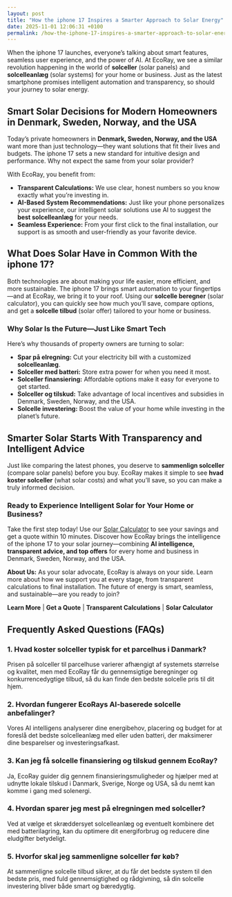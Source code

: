 ```yaml
---
layout: post
title: "How the iphone 17 Inspires a Smarter Approach to Solar Energy"
date: 2025-11-01 12:06:31 +0100
permalink: /how-the-iphone-17-inspires-a-smarter-approach-to-solar-energy/
---
```

When the iphone 17 launches, everyone’s talking about smart features, seamless user experience, and the power of AI. At EcoRay, we see a similar revolution happening in the world of **solceller** (solar panels) and **solcelleanlæg** (solar systems) for your home or business. Just as the latest smartphone promises intelligent automation and transparency, so should your journey to solar energy.

## Smart Solar Decisions for Modern Homeowners in Denmark, Sweden, Norway, and the USA

Today’s private homeowners in **Denmark, Sweden, Norway, and the USA** want more than just technology—they want solutions that fit their lives and budgets. The iphone 17 sets a new standard for intuitive design and performance. Why not expect the same from your solar provider?

With EcoRay, you benefit from:

- **Transparent Calculations:** We use clear, honest numbers so you know exactly what you’re investing in.
- **AI-Based System Recommendations:** Just like your phone personalizes your experience, our intelligent solar solutions use AI to suggest the **best solcelleanlæg** for your needs.
- **Seamless Experience:** From your first click to the final installation, our support is as smooth and user-friendly as your favorite device.

## What Does Solar Have in Common With the iphone 17?

Both technologies are about making your life easier, more efficient, and more sustainable. The iphone 17 brings smart automation to your fingertips—and at EcoRay, we bring it to your roof. Using our **solcelle beregner** (solar calculator), you can quickly see how much you’ll save, compare options, and get a **solcelle tilbud** (solar offer) tailored to your home or business.

### Why Solar Is the Future—Just Like Smart Tech

Here’s why thousands of property owners are turning to solar:

- **Spar på elregning:** Cut your electricity bill with a customized **solcelleanlæg**.
- **Solceller med batteri:** Store extra power for when you need it most.
- **Solceller finansiering:** Affordable options make it easy for everyone to get started.
- **Solceller og tilskud:** Take advantage of local incentives and subsidies in Denmark, Sweden, Norway, and the USA.
- **Solcelle investering:** Boost the value of your home while investing in the planet’s future.

## Smarter Solar Starts With Transparency and Intelligent Advice

Just like comparing the latest phones, you deserve to **sammenlign solceller** (compare solar panels) before you buy. EcoRay makes it simple to see **hvad koster solceller** (what solar costs) and what you’ll save, so you can make a truly informed decision.

### Ready to Experience Intelligent Solar for Your Home or Business?

Take the first step today! Use our [Solar Calculator](https://ecoray.dk/en/calculator) to see your savings and get a quote within 10 minutes. Discover how EcoRay brings the intelligence of the iphone 17 to your solar journey—combining **AI intelligence, transparent advice, and top offers** for every home and business in Denmark, Sweden, Norway, and the USA.

**About Us:** As your solar advocate, EcoRay is always on your side. Learn more about how we support you at every stage, from transparent calculations to final installation. The future of energy is smart, seamless, and sustainable—are you ready to join?

**Learn More** | **Get a Quote** | **Transparent Calculations** | **Solar Calculator**

## Frequently Asked Questions (FAQs)

### 1. Hvad koster solceller typisk for et parcelhus i Danmark?

Prisen på solceller til parcelhuse varierer afhængigt af systemets størrelse og kvalitet, men med EcoRay får du gennemsigtige beregninger og konkurrencedygtige tilbud, så du kan finde den bedste solcelle pris til dit hjem.

### 2. Hvordan fungerer EcoRays AI-baserede solcelle anbefalinger?

Vores AI intelligens analyserer dine energibehov, placering og budget for at foreslå det bedste solcelleanlæg med eller uden batteri, der maksimerer dine besparelser og investeringsafkast.

### 3. Kan jeg få solcelle finansiering og tilskud gennem EcoRay?

Ja, EcoRay guider dig gennem finansieringsmuligheder og hjælper med at udnytte lokale tilskud i Danmark, Sverige, Norge og USA, så du nemt kan komme i gang med solenergi.

### 4. Hvordan sparer jeg mest på elregningen med solceller?

Ved at vælge et skræddersyet solcelleanlæg og eventuelt kombinere det med batterilagring, kan du optimere dit energiforbrug og reducere dine eludgifter betydeligt.

### 5. Hvorfor skal jeg sammenligne solceller før køb?

At sammenligne solcelle tilbud sikrer, at du får det bedste system til den bedste pris, med fuld gennemsigtighed og rådgivning, så din solcelle investering bliver både smart og bæredygtig.

<script type="application/ld+json">
{
  "@context": "https://schema.org",
  "@type": "BlogPosting",
  "headline": "How the iphone 17 Inspires a Smarter Approach to Solar Energy",
  "description": "Explore how EcoRay uses AI intelligence and transparent calculations to revolutionize solar energy with smart solcelleanlæg for homeowners and businesses in Denmark, Sweden, Norway, and the USA.",
  "author": {
    "@type": "Person",
    "name": "EcoRay"
  },
  "publisher": {
    "@type": "Person",
    "name": "EcoRay"
  },
  "mainEntityOfPage": {
    "@type": "WebPage",
    "@id": "https://ecoray.dk/en/blog/how-the-iphone-17-inspires-a-smarter-approach-to-solar-energy"
  },
  "datePublished": "2024-06-01",
  "dateModified": "2024-06-01",
  "keywords": "solceller, solcelleanlæg, solceller til hus, solcelle pris, køb solceller, bedste solcelleanlæg, solcelle beregner, solceller med batteri, solceller finansiering, hvad koster solceller, solcelle tilbud, solceller og tilskud, solcelle investering, solceller parcelhus, spar på elregning, solcelle rådgivning, sammenlign solceller, solceller 2025, solceller Danmark, solceller gennemsigtighed, B2C, lead generation, solar, automation, AI Intelligence, AI, intelligent solar",
  "inLanguage": "en",
  "url": "https://ecoray.dk/en/blog/how-the-iphone-17-inspires-a-smarter-approach-to-solar-energy"
}
</script>

<script type="application/ld+json">
{
  "@context": "https://schema.org",
  "@type": "FAQPage",
  "mainEntity": [
    {
      "@type": "Question",
      "name": "Hvad koster solceller typisk for et parcelhus i Danmark?",
      "acceptedAnswer": {
        "@type": "Answer",
        "text": "Prisen på solceller til parcelhuse varierer afhængigt af systemets størrelse og kvalitet, men med EcoRay får du gennemsigtige beregninger og konkurrencedygtige tilbud, så du kan finde den bedste solcelle pris til dit hjem."
      }
    },
    {
      "@type": "Question",
      "name": "Hvordan fungerer EcoRays AI-baserede solcelle anbefalinger?",
      "acceptedAnswer": {
        "@type": "Answer",
        "text": "Vores AI intelligens analyserer dine energibehov, placering og budget for at foreslå det bedste solcelleanlæg med eller uden batteri, der maksimerer dine besparelser og investeringsafkast."
      }
    },
    {
      "@type": "Question",
      "name": "Kan jeg få solcelle finansiering og tilskud gennem EcoRay?",
      "acceptedAnswer": {
        "@type": "Answer",
        "text": "Ja, EcoRay guider dig gennem finansieringsmuligheder og hjælper med at udnytte lokale tilskud i Danmark, Sverige, Norge og USA, så du nemt kan komme i gang med solenergi."
      }
    },
    {
      "@type": "Question",
      "name": "Hvordan sparer jeg mest på elregningen med solceller?",
      "acceptedAnswer": {
        "@type": "Answer",
        "text": "Ved at vælge et skræddersyet solcelleanlæg og eventuelt kombinere det med batterilagring, kan du optimere dit energiforbrug og reducere dine eludgifter betydeligt."
      }
    },
    {
      "@type": "Question",
      "name": "Hvorfor skal jeg sammenligne solceller før køb?",
      "acceptedAnswer": {
        "@type": "Answer",
        "text": "At sammenligne solcelle tilbud sikrer, at du får det bedste system til den bedste pris, med fuld gennemsigtighed og rådgivning, så din solcelle investering bliver både smart og bæredygtig."
      }
    }
  ]
}
</script>